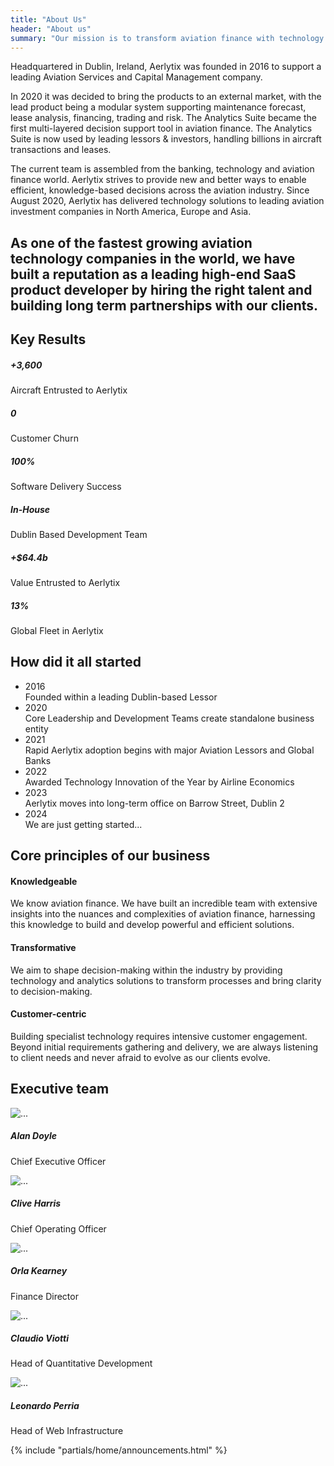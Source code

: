 ```yaml
---
title: "About Us"
header: "About us"
summary: "Our mission is to transform aviation finance with technology and analytics."
---
```


<article class="pt-5 pb-5 mb-5">
    <div class="container">
        <div class="col-sm-6 col-lg-8 m-auto">
            <p>Headquartered in Dublin, Ireland, Aerlytix was founded in 2016 to support a leading Aviation Services and Capital Management company.</p>
            <p>In 2020 it was decided to bring the products to an external market, with the lead product being a modular system supporting maintenance forecast, lease analysis, financing, trading and risk. The Analytics Suite became the first multi-layered decision support tool in aviation finance. The Analytics Suite is now used by leading lessors & investors, handling billions in aircraft transactions and leases.</p>
            <p>The current team is assembled from the banking, technology and aviation finance world. Aerlytix strives to provide new and better ways to enable efficient, knowledge-based decisions across the aviation industry. Since August 2020, Aerlytix has delivered technology solutions to leading aviation investment companies in North America, Europe and Asia.</p>
        </div>
    </div>
</article>

<article class="my-5 py-5">
    <div class="container">
            <h2 class="display-4">As one of the fastest growing aviation technology companies in the world, we have built a reputation as a leading high-end SaaS product developer by hiring the right talent and building long term partnerships with our clients.</h2>
    </div>
</article>

<article class="my-5 py-5">
  <div class="container">
    <h2 class="h1 mb-5">Key Results</h2>
    <div class="row row-cols-1 row-cols-md-3 g-4">
      <div class="col">
        <div class="card">
          <div class="card-body">
            <h5 class="display-4 fw-bold">+3,600</h5>
            <div class="text-uppercase">Aircraft Entrusted to Aerlytix</div>
          </div>
        </div>
      </div>
      <div class="col">
        <div class="card">
          <div class="card-body">
            <h5 class="display-4 fw-bold">0</h5>
            <div class="text-uppercase">Customer Churn</div>
          </div>
        </div>
      </div>
      <div class="col">
        <div class="card">
          <div class="card-body">
            <h5 class="display-4 fw-bold">100%</h5>
            <div class="text-uppercase">Software Delivery Success </div>
          </div>
        </div>
      </div>
      <div class="col">
        <div class="card">
          <div class="card-body">
            <h5 class="display-4 fw-bold">In-House</h5>
            <div class="text-uppercase">Dublin Based Development Team</div>
          </div>
        </div>
      </div>
      <div class="col">
        <div class="card">
          <div class="card-body">
            <h5 class="display-4 fw-bold">+$64.4b</h5>
            <div class="text-uppercase">Value Entrusted to Aerlytix</div>
          </div>
        </div>
      </div>
      <div class="col">
        <div class="card">
          <div class="card-body">
            <h5 class="display-4 fw-bold">13%</h5>
            <div class="text-uppercase">Global Fleet in Aerlytix</div>
          </div>
        </div>
      </div>
    </div>
  </div>
</article>

<article class="my-5 py-5">
  <div class="container">
    <h2 class="h1 mb-5">How did it all started</h2>
    <ul class="timeline">
      <li class="timeline__item">
        <div class="timeline__date fw-bold"><span class="timeline__date-label">2016</span></div>
        <div class="timeline__date-reference">Founded within a leading Dublin-based Lessor</div>
      </li>
      <li class="timeline__item">
        <div class="timeline__date fw-bold"><span class="timeline__date-label">2020</span></div>
        <div class="timeline__date-reference">Core Leadership and Development Teams create standalone business entity</div>
      </li>
      <li class="timeline__item">
        <div class="timeline__date fw-bold"><span class="timeline__date-label">2021</span></div>
        <div class="timeline__date-reference">Rapid Aerlytix adoption begins with major Aviation Lessors and Global Banks</div>
      </li>
      <li class="timeline__item">
        <div class="timeline__date fw-bold"><span class="timeline__date-label">2022</span></div>
        <div class="timeline__date-reference">Awarded Technology Innovation of the Year by Airline Economics</div>
      </li>
      <li class="timeline__item">
        <div class="timeline__date fw-bold"><span class="timeline__date-label">2023</span></div>
        <div class="timeline__date-reference">Aerlytix moves into long-term office on Barrow Street, Dublin 2</div>
      </li>
      <li class="timeline__item">
        <div class="timeline__date fw-bold"><span class="timeline__date-label">2024</span></div>
        <div class="timeline__date-reference">We are just getting started...</div>
      </li>
    </ul>
  </div>
</article>

<article class="my-5 py-5">
<div class="container">

<h2 class="h1 mb-5">Core principles of our business</h2>
<div class="row row-cols-1 row-cols-md-3 g-4 mt-5">
      <div class="col">
        <div class="card p-4 h-100">
          <h4 class="fw-bold pb-2">Knowledgeable</h4>
          <p>We know aviation finance. We have built an incredible team with extensive insights into the nuances and complexities of aviation finance, harnessing this knowledge to build and develop powerful and efficient solutions.</p>
        </div>
      </div>
      <div class="col">
        <div class="card p-4 h-100">
          <h4 class="fw-bold pb-2">Transformative</h4>
          <p>We aim to shape decision-making within the industry by providing technology and analytics solutions to transform processes and bring clarity to decision-making.</p>
        </div>
      </div>
      <div class="col">
        <div class="card p-4 h-100">
          <h4 class="fw-bold pb-2">Customer-centric</h4>
          <p>Building specialist technology requires intensive customer engagement. Beyond initial requirements gathering and delivery, we are always listening to client needs and never afraid to evolve as our clients evolve.</p>
        </div>
      </div>
    </div>
</div>
</article>

<article class="my-5 py-5">
  
  <div class="container">
  <h2 class="h1 mb-5">Executive team</h2>
    <div class="row row-cols-1 row-cols-md-4 g-4">
      <div class="col">
        <div class="card">
          <img src="/images/company/about-us/alan-doyle.jpeg" class="card-img-top" alt="...">
          <div class="card-body">
            <h5 class="card-title">Alan Doyle</h5>
            <p class="card-text">Chief Executive Officer</p>
          </div>
        </div>
      </div>
      <div class="col">
        <div class="card">
          <img src="..." class="card-img-top" alt="...">
          <div class="card-body">
            <h5 class="card-title">Clive Harris</h5>
            <p class="card-text">Chief Operating Officer</p>
          </div>
        </div>
      </div>
      <div class="col">
        <div class="card">
          <img src="/images/company/about-us/orla-kearney.png" class="card-img-top" alt="...">
          <div class="card-body">
            <h5 class="card-title">Orla Kearney</h5>
            <p class="card-text">Finance Director</p>
          </div>
        </div>
      </div>
      <div class="col">
        <div class="card">
          <img src="..." class="card-img-top" alt="...">
          <div class="card-body">
            <h5 class="card-title">Claudio Viotti</h5>
            <p class="card-text">Head of Quantitative Development</p>
          </div>
        </div>
      </div>
      <div class="col">
        <div class="card">
          <img src="/images/company/about-us/leo-perria.jpeg" class="card-img-top" alt="...">
          <div class="card-body">
            <h5 class="card-title">Leonardo Perria</h5>
            <p class="card-text">Head of Web Infrastructure</p>
          </div>
        </div>
      </div>
    </div>
  </div>

</article>

{% include "partials/home/announcements.html" %}
